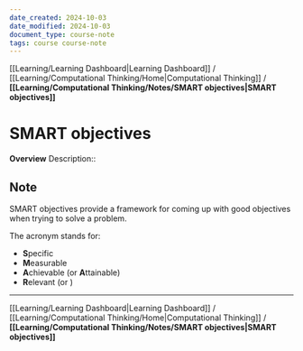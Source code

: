 ```yaml
---
date_created: 2024-10-03
date_modified: 2024-10-03
document_type: course-note
tags: course course-note
---
```

[[Learning/Learning Dashboard|Learning Dashboard]] / [[Learning/Computational Thinking/Home|Computational Thinking]] / **[[Learning/Computational Thinking/Notes/SMART objectives|SMART objectives]]**
# SMART objectives
**Overview**
Description:: 

## Note

SMART objectives provide a framework for coming up with good objectives when trying to solve a problem.

The acronym stands for:
- **S**pecific
- **M**easurable
- **A**chievable (or **A**ttainable)
- **R**elevant (or )

---
[[Learning/Learning Dashboard|Learning Dashboard]] / [[Learning/Computational Thinking/Home|Computational Thinking]] / **[[Learning/Computational Thinking/Notes/SMART objectives|SMART objectives]]**